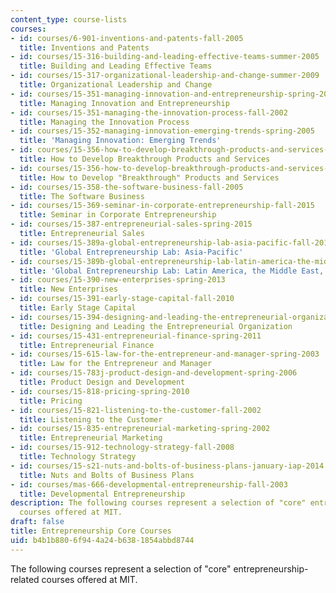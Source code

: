 ```yaml
---
content_type: course-lists
courses:
- id: courses/6-901-inventions-and-patents-fall-2005
  title: Inventions and Patents
- id: courses/15-316-building-and-leading-effective-teams-summer-2005
  title: Building and Leading Effective Teams
- id: courses/15-317-organizational-leadership-and-change-summer-2009
  title: Organizational Leadership and Change
- id: courses/15-351-managing-innovation-and-entrepreneurship-spring-2008
  title: Managing Innovation and Entrepreneurship
- id: courses/15-351-managing-the-innovation-process-fall-2002
  title: Managing the Innovation Process
- id: courses/15-352-managing-innovation-emerging-trends-spring-2005
  title: 'Managing Innovation: Emerging Trends'
- id: courses/15-356-how-to-develop-breakthrough-products-and-services-spring-2012
  title: How to Develop Breakthrough Products and Services
- id: courses/15-356-how-to-develop-breakthrough-products-and-services-spring-2004
  title: How to Develop "Breakthrough" Products and Services
- id: courses/15-358-the-software-business-fall-2005
  title: The Software Business
- id: courses/15-369-seminar-in-corporate-entrepreneurship-fall-2015
  title: Seminar in Corporate Entrepreneurship
- id: courses/15-387-entrepreneurial-sales-spring-2015
  title: Entrepreneurial Sales
- id: courses/15-389a-global-entrepreneurship-lab-asia-pacific-fall-2010
  title: 'Global Entrepreneurship Lab: Asia-Pacific'
- id: courses/15-389b-global-entrepreneurship-lab-latin-america-the-middle-east-and-africa-fall-2010
  title: 'Global Entrepreneurship Lab: Latin America, the Middle East, and Africa'
- id: courses/15-390-new-enterprises-spring-2013
  title: New Enterprises
- id: courses/15-391-early-stage-capital-fall-2010
  title: Early Stage Capital
- id: courses/15-394-designing-and-leading-the-entrepreneurial-organization-spring-2003
  title: Designing and Leading the Entrepreneurial Organization
- id: courses/15-431-entrepreneurial-finance-spring-2011
  title: Entrepreneurial Finance
- id: courses/15-615-law-for-the-entrepreneur-and-manager-spring-2003
  title: Law for the Entrepreneur and Manager
- id: courses/15-783j-product-design-and-development-spring-2006
  title: Product Design and Development
- id: courses/15-818-pricing-spring-2010
  title: Pricing
- id: courses/15-821-listening-to-the-customer-fall-2002
  title: Listening to the Customer
- id: courses/15-835-entrepreneurial-marketing-spring-2002
  title: Entrepreneurial Marketing
- id: courses/15-912-technology-strategy-fall-2008
  title: Technology Strategy
- id: courses/15-s21-nuts-and-bolts-of-business-plans-january-iap-2014
  title: Nuts and Bolts of Business Plans
- id: courses/mas-666-developmental-entrepreneurship-fall-2003
  title: Developmental Entrepreneurship
description: The following courses represent a selection of "core" entrepreneurship-related
  courses offered at MIT.
draft: false
title: Entrepreneurship Core Courses
uid: b4b1b880-6f94-4a24-b638-1854abbd8744
---
```

The following courses represent a selection of "core" entrepreneurship-related courses offered at MIT.